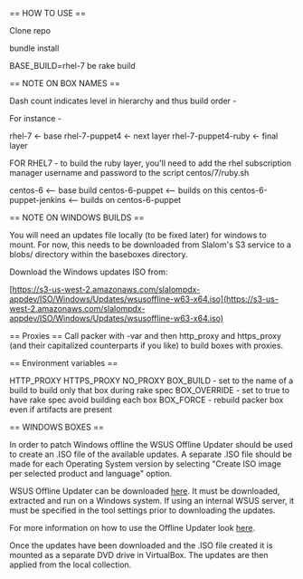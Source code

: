 == HOW TO USE ==

Clone repo

bundle install

BASE_BUILD=rhel-7 be rake build

== NOTE ON BOX NAMES ==

Dash count indicates level in hierarchy and thus build order -

For instance -

rhel-7 <- base
rhel-7-puppet4 <- next layer
rhel-7-puppet4-ruby <- final layer

FOR RHEL7 - to build the ruby layer, you'll need to add the rhel subscription manager username and password to the script centos/7/ruby.sh

centos-6 <-- base build
centos-6-puppet <-- builds on this
centos-6-puppet-jenkins <-- builds on centos-6-puppet

== NOTE ON WINDOWS BUILDS ==

You will need an updates file locally (to be fixed later) for windows to mount. For now, this needs to be downloaded from Slalom's S3 service to a blobs/ directory within the baseboxes directory.

Download the Windows updates ISO from:

[https://s3-us-west-2.amazonaws.com/slalompdx-appdev/ISO/Windows/Updates/wsusoffline-w63-x64.iso](https://s3-us-west-2.amazonaws.com/slalompdx-appdev/ISO/Windows/Updates/wsusoffline-w63-x64.iso)


== Proxies ==
Call packer with -var and then http_proxy and https_proxy (and their capitalized counterparts if you like) to build boxes with proxies.

== Environment variables ==

HTTP_PROXY
HTTPS_PROXY
NO_PROXY
BOX_BUILD - set to the name of a build to build only that box during rake spec
BOX_OVERRIDE - set to true to have rake spec avoid building each box
BOX_FORCE - rebuild packer box even if artifacts are present

== WINDOWS BOXES ==

In order to patch Windows offline the WSUS Offline Updater should be used to create an .ISO file of the available updates. A separate .ISO file should be made for each Operating System version by selecting "Create ISO image per selected product and language" option.

WSUS Offline Updater can be downloaded [here](http://download.wsusoffline.net/). It must be downloaded, extracted and run on a Windows system. If using an internal WSUS server, it must be specified in the tool settings prior to downloading the updates.

For more information on how to use the Offline Updater look [here](http://www.wsusoffline.net/docs/).

Once the updates have been downloaded and the .ISO file created it is mounted as a separate DVD drive in VirtualBox. The updates are then applied from the local collection.

